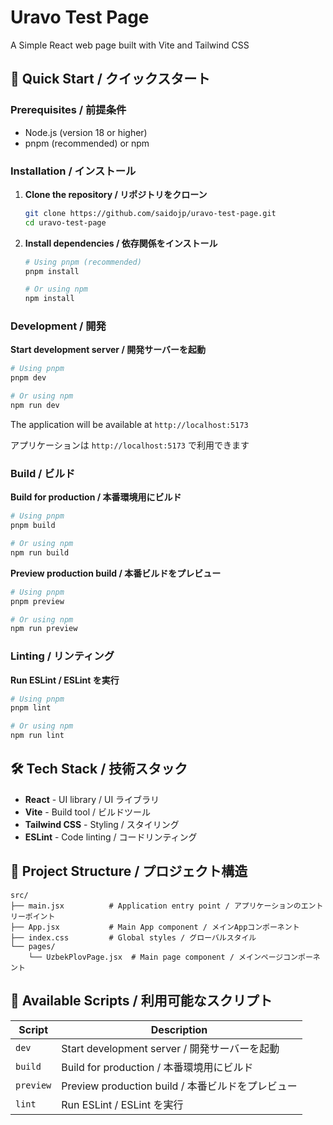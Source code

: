 # Uravo Test Page

A Simple React web page built with Vite and Tailwind CSS

## 🚀 Quick Start / クイックスタート

### Prerequisites / 前提条件

- Node.js (version 18 or higher)
- pnpm (recommended) or npm

### Installation / インストール

1. **Clone the repository / リポジトリをクローン**

   ```bash
   git clone https://github.com/saidojp/uravo-test-page.git
   cd uravo-test-page
   ```

2. **Install dependencies / 依存関係をインストール**

   ```bash
   # Using pnpm (recommended)
   pnpm install

   # Or using npm
   npm install
   ```

### Development / 開発

**Start development server / 開発サーバーを起動**

```bash
# Using pnpm
pnpm dev

# Or using npm
npm run dev
```

The application will be available at `http://localhost:5173`

アプリケーションは `http://localhost:5173` で利用できます

### Build / ビルド

**Build for production / 本番環境用にビルド**

```bash
# Using pnpm
pnpm build

# Or using npm
npm run build
```

**Preview production build / 本番ビルドをプレビュー**

```bash
# Using pnpm
pnpm preview

# Or using npm
npm run preview
```

### Linting / リンティング

**Run ESLint / ESLint を実行**

```bash
# Using pnpm
pnpm lint

# Or using npm
npm run lint
```

## 🛠️ Tech Stack / 技術スタック

- **React** - UI library / UI ライブラリ
- **Vite** - Build tool / ビルドツール
- **Tailwind CSS** - Styling / スタイリング
- **ESLint** - Code linting / コードリンティング

## 📁 Project Structure / プロジェクト構造

```
src/
├── main.jsx          # Application entry point / アプリケーションのエントリーポイント
├── App.jsx           # Main App component / メインAppコンポーネント
├── index.css         # Global styles / グローバルスタイル
└── pages/
    └── UzbekPlovPage.jsx  # Main page component / メインページコンポーネント
```

## 📝 Available Scripts / 利用可能なスクリプト

| Script    | Description                                       |
| --------- | ------------------------------------------------- |
| `dev`     | Start development server / 開発サーバーを起動     |
| `build`   | Build for production / 本番環境用にビルド         |
| `preview` | Preview production build / 本番ビルドをプレビュー |
| `lint`    | Run ESLint / ESLint を実行                        |
